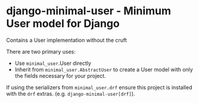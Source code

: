 # django-minimal-user - Minimum User model for Django

Contains a User implementation without the cruft

There are two primary uses:

* Use `minimal_user`.User directly
* Inherit from `minimal_user.AbstractUser` to create a User model with only
  the fields necessary for your project.

If using the serializers from `minimal_user.drf` ensure this project is
installed with the `drf` extras. (e.g. `django-minimal-user[drf]`).
